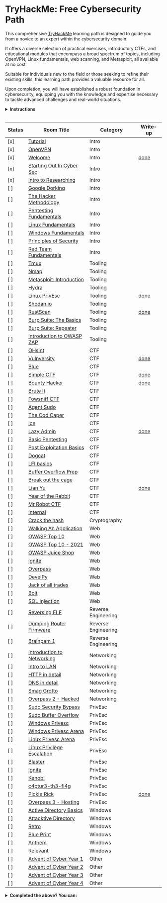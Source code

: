 # TryHackMe: Free Cybersecurity Path

This comprehensive [TryHackMe](https://tryhackme.com) learning path is designed to guide you from a novice to an expert within the cybersecurity domain. 

It offers a diverse selection of practical exercises, introductory CTFs, and educational modules that encompass a broad spectrum of topics, including OpenVPN, Linux fundamentals, web scanning, and Metasploit, all available at no cost.

Suitable for individuals new to the field or those seeking to refine their existing skills, this learning path provides a valuable resource for all.

Upon completion, you will have established a robust foundation in cybersecurity, equipping you with the knowledge and expertise necessary to tackle advanced challenges and real-world situations.

<details>
  <summary>
    <b>Instructions</b>
  </summary>

  You can find instructions on how to use this repository at [INSTRUCTIONS.md](/INSTRUCTIONS.md).
</details>

<br/>

<!-- [ ] -->
<!-- [ ] -->

| Status | Room Title                                                                    | Category            | Write-up                                 |
| ---    | ---                                                                           | ---                 | ---                                      |
| [x]      | [Tutorial](https://tryhackme.com/room/tutorial)                               | Intro               |                                          |
| [x]      | [OpenVPN](https://tryhackme.com/room/openvpn)                                 | Intro               |                                          |
| [x]      | [Welcome](https://tryhackme.com/jr/welcome)                                   | Intro               | [done](write-ups/level1/Welcome)         |
| [x]      | [Starting Out In Cyber Sec](https://tryhackme.com/room/startingoutincybersec) | Intro               |                                          |
| [x]      | [Intro to Researching](https://tryhackme.com/room/introtoresearch)            | Intro               |                                          |
| [ ]      | [Google Dorking](https://tryhackme.com/room/googledorking)                    | Intro               |                                          |
| [ ]      | [The Hacker Methodology](https://tryhackme.com/room/hackermethodology)        | Intro               |                                          |
| [ ]      | [Pentesting Fundamentals](https://tryhackme.com/room/pentestingfundamentals)  | Intro               |                                          |
| [ ]      | [Linux Fundamentals](https://tryhackme.com/module/linux-fundamentals)         | Intro               |                                          |
| [ ]      | [Windows Fundamentals](https://tryhackme.com/module/windows-fundamentals)     | Intro               |                                          |
| [ ]      | [Principles of Security](https://tryhackme.com/room/principlesofsecurity)     | Intro               |                                          |
| [ ]      | [Red Team Fundamentals](https://tryhackme.com/room/redteamfundamentals)       | Intro               |                                          |
| [ ]      | [Tmux](https://tryhackme.com/room/rptmux)                                     | Tooling             |                                          |
| [ ]      | [Nmap](https://tryhackme.com/room/furthernmap)                                | Tooling             |                                          |
| [ ]      | [Metasploit: Introduction](https://tryhackme.com/room/metasploitintro)        | Tooling             |                                          |
| [ ]      | [Hydra](https://tryhackme.com/room/hydra)                                     | Tooling             |                                          |
| [ ]      | [Linux PrivEsc](https://tryhackme.com/room/linuxprivesc)                      | Tooling             | [done](write-ups/level2/Linux%20PrivEsc) |
| [ ]      | [Shodan.io](https://tryhackme.com/room/shodan)                                | Tooling             |                                          |
| [ ]      | [RustScan](https://tryhackme.com/room/rustscan)                               | Tooling             | [done](write-ups/level2/RustScan)        |
| [ ]      | [Burp Suite: The Basics](https://tryhackme.com/room/burpsuitebasics)          | Tooling             |                                          |
| [ ]      | [Burp Suite: Repeater](https://tryhackme.com/room/burpsuiterepeater)          | Tooling             |                                          |
| [ ]      | [Introduction to OWASP ZAP](https://tryhackme.com/room/learnowaspzap)         | Tooling             |                                          |
| [ ]      | [OHsint](https://tryhackme.com/room/ohsint)                                   | CTF                 |                                          |
| [ ]      | [Vulnversity](https://tryhackme.com/room/vulnversity)                         | CTF                 | [done](write-ups/level2/Vulnversity)     |
| [ ]      | [Blue](https://tryhackme.com/room/blue)                                       | CTF                 |                                          |
| [ ]      | [Simple CTF](https://tryhackme.com/room/easyctf)                              | CTF                 | [done](write-ups/level2/Simple%20CTF)    |
| [ ]      | [Bounty Hacker](https://tryhackme.com/room/cowboyhacker)                      | CTF                 | [done](write-ups/level2/Bounty%20Hacker) |
| [ ]      | [Brute It](https://tryhackme.com/room/bruteit)                                | CTF                 |                                          |
| [ ]      | [Fowsniff CTF](https://tryhackme.com/room/ctf)                                | CTF                 |                                          |
| [ ]      | [Agent Sudo](https://tryhackme.com/room/agentsudoctf)                         | CTF                 |                                          |
| [ ]      | [The Cod Caper](https://tryhackme.com/room/thecodcaper)                       | CTF                 |                                          |
| [ ]      | [Ice](https://tryhackme.com/room/ice)                                         | CTF                 |                                          |
| [ ]      | [Lazy Admin](https://tryhackme.com/room/lazyadmin)                            | CTF                 | [done](write-ups/level3/Lazy%20Admin)    |
| [ ]      | [Basic Pentesting](https://tryhackme.com/room/basicpentestingjt)              | CTF                 |                                          |
| [ ]      | [Post Exploitation Basics](https://tryhackme.com/room/postexploit)            | CTF                 |                                          |
| [ ]      | [Dogcat](https://tryhackme.com/room/dogcat)                                   | CTF                 |                                          |
| [ ]      | [LFI basics](https://tryhackme.com/room/lfibasics)                            | CTF                 |                                          |
| [ ]      | [Buffer Overflow Prep](https://tryhackme.com/room/bufferoverflowprep)         | CTF                 |                                          |
| [ ]      | [Break out the cage](https://tryhackme.com/room/breakoutthecage1)             | CTF                 |                                          |
| [ ]      | [Lian Yu](https://tryhackme.com/room/lianyu)                                  | CTF                 | [done](write-ups/level8/Lian%20Yu)       |
| [ ]      | [Year of the Rabbit](https://tryhackme.com/room/yearoftherabbit)              | CTF                 |                                          |
| [ ]      | [Mr Robot CTF](https://tryhackme.com/room/mrrobot)                            | CTF                 |                                          |
| [ ]      | [Internal](https://tryhackme.com/room/internal)                               | CTF                 |                                          |
| [ ]      | [Crack the hash](https://tryhackme.com/room/crackthehash)                     | Cryptography        |                                          |
| [ ]      | [Walking An Application](https://tryhackme.com/room/walkinganapplication)     | Web                 |                                          |
| [ ]      | [OWASP Top 10](https://tryhackme.com/room/owasptop10)                         | Web                 |                                          |
| [ ]      | [OWASP Top 10 - 2021](https://tryhackme.com/room/owasptop102021)              | Web                 |                                          |
| [ ]      | [OWASP Juice Shop](https://tryhackme.com/room/owaspjuiceshop)                 | Web                 |                                          |
| [ ]      | [Ignite](https://tryhackme.com/room/ignite)                                   | Web                 |                                          |
| [ ]      | [Overpass](https://tryhackme.com/room/overpass)                               | Web                 |                                          |
| [ ]      | [DevelPy](https://tryhackme.com/room/bsidesgtdevelpy)                         | Web                 |                                          |
| [ ]      | [Jack of all trades](https://tryhackme.com/room/jackofalltrades)              | Web                 |                                          |
| [ ]      | [Bolt](https://tryhackme.com/room/bolt)                                       | Web                 |                                          |
| [ ]      | [SQL Injection](https://tryhackme.com/room/sqlinjectionlm)                    | Web                 |                                          |
| [ ]      | [Reversing ELF](https://tryhackme.com/room/reverselfiles)                     | Reverse Engineering |                                          |
| [ ]      | [Dumping Router Firmware](https://tryhackme.com/room/rfirmware)               | Reverse Engineering |                                          |
| [ ]      | [Brainpam 1](https://tryhackme.com/room/brainpan)                             | Reverse Engineering |                                          |
| [ ]      | [Introduction to Networking](https://tryhackme.com/room/introtonetworking)    | Networking          |                                          |
| [ ]      | [Intro to LAN](https://tryhackme.com/room/introtolan)                         | Networking          |                                          |
| [ ]      | [HTTP in detail](https://tryhackme.com/room/httpindetail)                     | Networking          |                                          |
| [ ]      | [DNS in detail](https://tryhackme.com/room/dnsindetail)                       | Networking          |                                          |
| [ ]      | [Smag Grotto](https://tryhackme.com/room/smaggrotto)                          | Networking          |                                          |
| [ ]      | [Overpass 2 - Hacked](https://tryhackme.com/room/overpass2hacked)             | Networking          |                                          |
| [ ]      | [Sudo Security Bypass](https://tryhackme.com/room/sudovulnsbypass)            | PrivEsc             |                                          |
| [ ]      | [Sudo Buffer Overflow](https://tryhackme.com/room/sudovulnsbof)               | PrivEsc             |                                          |
| [ ]      | [Windows Privesc](https://tryhackme.com/room/windows10privesc)                | PrivEsc             |                                          |
| [ ]      | [Windows Privesc Arena](https://tryhackme.com/room/windowsprivescarena)       | PrivEsc             |                                          |
| [ ]      | [Linux Privesc Arena](https://tryhackme.com/room/linuxprivescarena)           | PrivEsc             |                                          |
| [ ]      | [Linux Privilege Escalation](https://tryhackme.com/room/linprivesc)           | PrivEsc             |                                          |
| [ ]      | [Blaster](https://tryhackme.com/room/blaster)                                 | PrivEsc             |                                          |
| [ ]      | [Ignite](https://tryhackme.com/room/ignite)                                   | PrivEsc             |                                          |
| [ ]      | [Kenobi](https://tryhackme.com/room/kenobi)                                   | PrivEsc             |                                          |
| [ ]      | [c4ptur3-th3-fl4g](https://tryhackme.com/room/c4ptur3th3fl4g)                 | PrivEsc             |                                          |
| [ ]      | [Pickle Rick](https://tryhackme.com/room/picklerick)                          | PrivEsc             | [done](write-ups/level7/Pickle%20Rick)   |
| [ ]      | [Overpass 3 - Hosting](https://tryhackme.com/room/overpass3hosting)           | PrivEsc             |                                          |
| [ ]      | [Active Directory Basics](https://tryhackme.com/room/winadbasics)             | Windows             |                                          |
| [ ]      | [Attacktive Directory](https://tryhackme.com/room/attacktivedirectory)        | Windows             |                                          |
| [ ]      | [Retro](https://tryhackme.com/room/retro)                                     | Windows             |                                          |
| [ ]      | [Blue Print](https://tryhackme.com/room/blueprint)                            | Windows             |                                          |
| [ ]      | [Anthem](https://tryhackme.com/room/anthem)                                   | Windows             |                                          |
| [ ]      | [Relevant](https://tryhackme.com/room/relevant)                               | Windows             |                                          |
| [ ]      | [Advent of Cyber Year 1](https://tryhackme.com/room/25daysofchristmas)        | Other               |                                          |
| [ ]      | [Advent of Cyber Year 2](https://tryhackme.com/room/adventofcyber2)           | Other               |                                          |
| [ ]      | [Advent of Cyber Year 3](https://tryhackme.com/room/adventofcyber3)           | Other               |                                          |
| [ ]      | [Advent of Cyber Year 4](https://tryhackme.com/room/adventofcyber4)           | Other               |                                          |

<!-- Rooms that where made private: -->
<!-- | [ ]      | [Crash Course Pentesting](https://tryhackme.com/room/ccpentesting)       | Intro               |                                          | -->
<!-- | [ ]      | [Sublist3r](https://tryhackme.com/room/rpsublist3r)                      | Tooling             |                                          | -->
<!-- | [ ]      | [Web Scanning](https://tryhackme.com/room/rpwebscanning)                 | Tooling             |                                          | -->
<!-- | [ ]      | [Intro to x86 64](https://tryhackme.com/room/introtox8664)               | Reverse Engineering |                                          | -->
<!-- | [ ]      | [CC Ghidra](https://tryhackme.com/room/ccghidra)                         | Reverse Engineering |                                          | -->
<!-- | [ ]      | [CC Radare2](https://tryhackme.com/room/ccradare2)                       | Reverse Engineering |                                          | -->
<!-- | [ ]      | [CC Steganography](https://tryhackme.com/room/ccstego)                   | Reverse Engineering |                                          | -->
<!-- | [ ]      | [Reverse Engineering](https://tryhackme.com/room/reverseengineering)     | Reverse Engineering |                                          | -->

<details>
  <summary>
    <b>Completed the above? You can:</b>
  </summary>

  - Subscribe to TryHackMe to get paths featuring subscriber-only rooms, use my [referral link](https://tryhackme.com/signup?referrer=6291c8b35002ba0050e92637) to get a ***5$*** discount!
  - New challenge rooms are released weekly, have a go at them before the write-ups come out!
  - Create your challenge rooms for TryHackMe.
  - Join the TryHackMe King of the Hill (KOTH) challenges, check out my [KOTH toolkit repository](https://github.com/migueltc13/KoTH-Tools), for a collection of tools and scripts to help you win.
  - Sign up to other platforms such as [CTF time](https://ctftime.org/) and take part in competitive CTFs.
</details>
